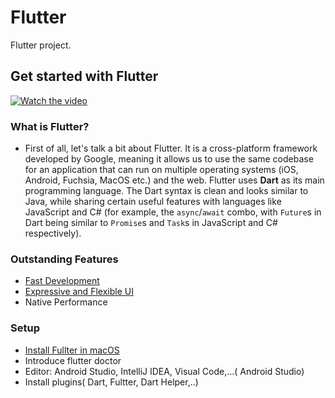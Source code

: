 # Flutter

Flutter project.

## Get started with Flutter
[![Watch the video](https://i.imgur.com/H5SyZZu.png)](https://www.youtube.com/watch?v=fq4N0hgOWzU&feature=emb_logo)

### What **is** Flutter?
- First of all, let's talk a bit about Flutter. It is a cross-platform framework developed by Google, meaning it allows us to use the same codebase for an application that can run on multiple operating systems (iOS, Android, Fuchsia, MacOS etc.) and the web. Flutter uses **Dart** as its main programming language. The Dart syntax is clean and looks similar to Java, while sharing certain useful features with languages like JavaScript and C# (for example, the `async`/`await` combo, with `Future`s in Dart being similar to `Promise`s and `Task`s in JavaScript and C# respectively).
### Outstanding Features
- [Fast Development](https://flutter.dev/docs/development/tools/hot-reload)
- [Expressive and Flexible UI](https://flutter.dev/docs/development/ui/widgets)
- Native Performance

### Setup 
- [Install Fullter in macOS](https://flutter.dev/docs/get-started/install/macos)
- Introduce flutter doctor
- Editor: Android Studio, IntelliJ IDEA, Visual Code,...( Android Studio)
- Install plugins( Dart, Fultter, Dart Helper,..)
